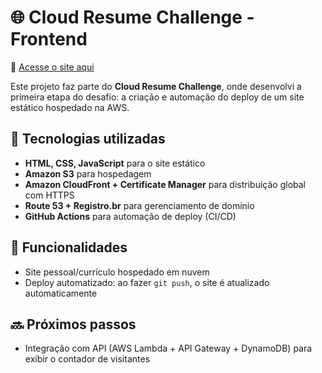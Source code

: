 # 🌐 Cloud Resume Challenge - Frontend
🔗 [Acesse o site aqui](https://pedrobortolini.com.br)

Este projeto faz parte do **Cloud Resume Challenge**, onde desenvolvi a primeira etapa do desafio: a criação e automação do deploy de um site estático hospedado na AWS.

## 🚀 Tecnologias utilizadas
- **HTML, CSS, JavaScript** para o site estático  
- **Amazon S3** para hospedagem  
- **Amazon CloudFront + Certificate Manager** para distribuição global com HTTPS  
- **Route 53 + Registro.br** para gerenciamento de domínio  
- **GitHub Actions** para automação de deploy (CI/CD)  

## 📌 Funcionalidades
- Site pessoal/currículo hospedado em nuvem  
- Deploy automatizado: ao fazer `git push`, o site é atualizado automaticamente  

## 🔜 Próximos passos
- Integração com API (AWS Lambda + API Gateway + DynamoDB) para exibir o contador de visitantes  
